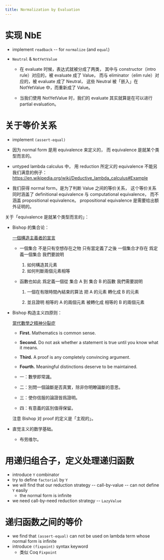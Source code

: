 ```yaml
---
title: Normalization by Evaluation
---
```


# 实现 NbE

- implement `readback` -- for `normalize` (and `equal`)

- `Neutral` & `NotYetValue`

  - 在 evaluate 时候，表达式就被分成了两类，
    其中与 constructor（intro rule）对应的，被 evaluate 成了 Value，
    而与 eliminator（elim rule）对应的，被 evaluate 成了 Neutral，
    这些 Neutral 被「嵌入」在 NotYetValue 中，而重新成了 Value。

  - 当我们使用 NotYetValue 时，我们的 evaluate 其实就算是在可以进行 partial evaluation。

# 关于等价关系

- implement `(assert-equal)`

- 因为 normal form 是用 equivalence 来定义的，
  而 equivalence 是就某个类型而言的。

- untyped lambda calculus 中，
  用 reduction 所定义的 equivalence
  不能另我们满意的例子：https://en.wikipedia.org/wiki/Deductive_lambda_calculus#Example

- 我们获得 normal form，是为了判断 Value 之间的等价关系，
  这个等价关系同时涵盖了 definitional equivalence 与 computational equivalence，
  而不涵盖 propositional equivalence。
  propositional equivalence 是需要给出额外证明的。

关于「equivalence 是就某个类型而言的」：

- Bishop 的集合论：

  [一個構造主義者的宣言](https://readonly.link/articles/xieyuheng/xieyuheng/-/translations/zh/a-constructivist-manifesto.md)

  - 一個集合 不是只有空想存在之物
    只有當定義了之後 一個集合才存在
    爲定義一個集合
    我們要說明

    1. 如何構造其元素
    2. 如何判斷兩個元素相等

  - 函數也如此
    爲定義一個從 集合 A 到 集合 B 的函數
    我們需要說明

    1. 一個在有限時間內結束的算法
       把 A 的元素 轉化成 B 的元素

    2. 並且證明
       相等的 A 的兩個元素
       被轉化成
       相等的 B 的兩個元素

- Bishop 构造主义四原则：

  [當代數學之精神分裂症](https://readonly.link/articles/xieyuheng/xieyuheng/-/translations/zh/schizophrenia-in-contemporary-mathematics.md)

  - **First.** Mathematics is common sense.
  - **Second.** Do not ask whether a statement is true until you know what it means.
  - **Third.** A proof is any completely convincing argument.
  - **Fourth.** Meaningful distinctions deserve to be maintained.

  - 一：數學即常識。
  - 二：別問一個論斷是否真實，除非你明瞭論斷的意思。
  - 三：使你信服的論證皆爲證明。
  - 四：有意義的區別值得保留。

  注意 Bishop 对 proof 的定义是「主观的」。

- 直觉主义的数学基础。

  - 布劳维尔。

# 用递归组合子，定义处理递归函数

- introduce `Y` combinator
- try to define `factorial` by `Y`
- we will find that our reduction strategy -- call-by-value -- can not define `Y` easily
  - the normal form is infinite
- we need call-by-need reduction strategy -- `LazyValue`

# 递归函数之间的等价

- we find that `(assert-equal)` can not be used on lambda term whose normal form is infinite
- introduce `(fixpoint)` syntax keyword
  - 类似 Coq `Fixpoint`
